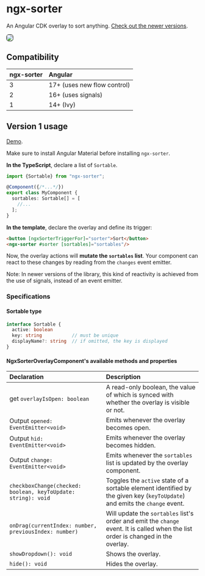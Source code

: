# ngx-sorter

An Angular CDK overlay to sort anything. [Check out the newer versions](https://github.com/LuisTovar0/ngx-sorter).

<img src="https://raw.githubusercontent.com/LuisTovar0/ngx-sorter/main/result.gif" style="border-radius: 6px; border: solid 1px"><!---->

## Compatibility

| ngx-sorter | Angular                     |
|:-----------|:----------------------------|
| 3          | 17+ (uses new flow control) |
| 2          | 16+ (uses signals)          |
| 1          | 14+ (Ivy)                   |

## Version 1 usage

[Demo](https://stackblitz.com/edit/ngx-sorter-v1-demo).

Make sure to install Angular Material before installing `ngx-sorter`.

**In the TypeScript**, declare a list of `Sortable`.

```typescript
import {Sortable} from "ngx-sorter";

@Component({/*...*/})
export class MyComponent {
  sortables: Sortable[] = [
    //...
  ];
}
```

**In the template**, declare the overlay and define its trigger:

```html
<button [ngxSorterTriggerFor]="sorter">Sort</button>
<ngx-sorter #sorter [sortables]="sortables"/>
```

Now, the overlay actions will **mutate the `sortables` list**. Your component can react to these changes by reading from the `changes` event emitter.

Note: In newer versions of the library, this kind of reactivity is achieved from the use of signals, instead of an event emitter.


### Specifications

#### Sortable type

```typescript
interface Sortable {
  active: boolean
  key: string           // must be unique
  displayName?: string  // if omitted, the key is displayed
}
```

#### NgxSorterOverlayComponent's available methods and properties

| Declaration | Description |
|:-|:-|
| get `overlayIsOpen: boolean` | A read-only boolean, the value of which is synced with whether the overlay is visible or not. |
| Output `opened: EventEmitter<void>` | Emits whenever the overlay becomes open. |
| Output `hid: EventEmitter<void>` | Emits whenever the overlay becomes hidden. |
| Output `change: EventEmitter<void>` | Emits whenever the `sortables` list is updated by the overlay component. |
| `checkboxChange(checked: boolean, keyToUpdate: string): void` | Toggles the `active` state of a sortable element identified by the given key (`keyToUpdate`) and emits the `change` event. |
| `onDrag(currentIndex: number, previousIndex: number)` | Will update the `sortables` list's order and emit the `change` event. It is called when the list order is changed in the overlay. |
| `showDropdown(): void` | Shows the overlay. |
| `hide(): void` | Hides the overlay. |
